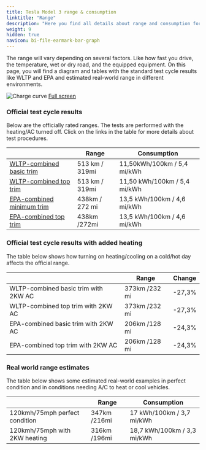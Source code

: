 ```yaml
---
title: Tesla Model 3 range & consumption
linktitle: "Range"
description: "Here you find all details about range and consumption for Tesla Model 3."
weight: 9
hidden: true
navicon: bi-file-earmark-bar-graph
---
```

<!-- markdownlint-disable MD033 -->

The range will vary depending on several factors. Like how fast you drive, the temperature, wet or dry road, and the equipped equipment. On this page, you will find a diagram and tables with the standard test cycle results like WLTP and EPA and estimated real-world range in different environments. 

<img class="img-fluid" alt="Charge curve" src="../range.svg"/>
<a href="../range.svg">Full screen</a>

### Official test cycle results

Below are the officially rated ranges. The tests are performed with the heating/AC turned off. Click on the links in the table for more details about test procedures. 

<table class="table table-striped">
<thead>
<tr><th></th><th>  Range </th><th>Consumption </th></tr>
<tbody>
<tr><td><a href="../../../../../guides/understandingrange/wltp/">WLTP-combined basic trim</a></td><td> 513 km / 319mi </td><td>11,50kWh/100km / 5,4 mi/kWh </td></tr> 
<tr><td><a href="../../../../../guides/understandingrange/wltp/">WLTP-combined top trim</a></td><td> 513 km / 319mi </td><td> 11,50 kWh/100km / 5,4 mi/kWh </td></tr>  
<tr><td><a href="../../../../../guides/understandingrange/epa/">EPA-combined minimum trim</a></td><td>438km / 272 mi</td><td> 13,5 kWh/100km / 4,6 mi/kWh </td></tr> 
<tr><td><a href="../../../../../guides/understandingrange/epa/">EPA-combined top trim </a></td><td>438km /272mi</td><td> 13,5 kWh/100km / 4,6 mi/kWh  </td></tr> 
</tbody></table>

### Official test cycle results with added heating

The table below shows how turning on heating/cooling on a cold/hot day affects the official range. 

<table class="table table-striped">
<thead>
<tr><th></th><th>  Range </th><th>Change </th></tr>
<tbody>
<tr><td> WLTP-combined basic trim with 2KW AC </td><td> 373km /232 mi </td><td> -27,3%</td></tr>
<tr><td>  WLTP-combined top trim with 2KW AC </td><td> 373km /232 mi </td><td>-27,3%</td></tr>
<tr><td>  EPA-combined basic trim with 2KW AC </td><td> 206km /128 mi </td><td> -24,3%</td></tr>
<tr><td>  EPA-combined top trim with 2KW AC </td><td> 206km /128 mi </td><td> -24,3%</td></tr>
</tbody></table>

### Real world range estimates

The table below shows some estimated real-world examples in perfect condition and in conditions needing A/C to heat or cool vehicles. 

<table class="table table-striped">
<thead>
<tr><th></th><th>  Range </th><th>Consumption </th></tr>
<tbody>
<tr><td> 120kmh/75mph perfect condition </td><td> 347km /216mi</td><td> 17 kWh/100km / 3,7 mi/kWh </td></tr>
<tr><td> 120kmh/75mph with 2KW heating </td><td> 316km /196mi</td><td> 18,7 kWh/100km / 3,3 mi/kWh </td></tr
</tbody></table>
